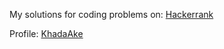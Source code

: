 My solutions for coding problems on: [Hackerrank](https://www.hackerrank.com/)

Profile: [KhadaAke](https://www.hackerrank.com/khadaake)
